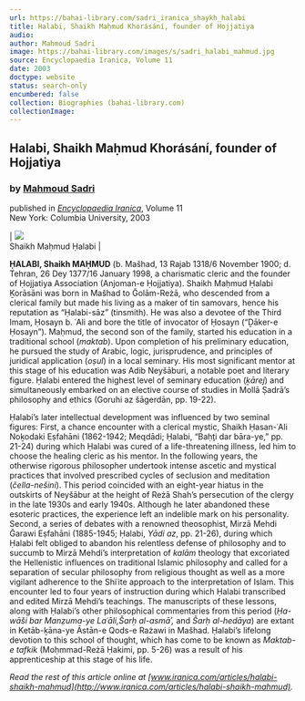 ```yaml
---
url: https://bahai-library.com/sadri_iranica_shaykh_halabi
title: Halabi, Shaikh Maḥmud Khorásání, founder of Hojjatiya
audio: 
author: Mahmoud Sadri
image: https://bahai-library.com/images/s/sadri_halabi_mahmud.jpg
source: Encyclopaedia Iranica, Volume 11
date: 2003
doctype: website
status: search-only
encumbered: false
collection: Biographies (bahai-library.com)
collectionImage: 
---
```



## Halabi, Shaikh Maḥmud Khorásání, founder of Hojjatiya

### by [Mahmoud Sadri](https://bahai-library.com/author/Mahmoud+Sadri)

published in [_Encyclopaedia Iranica_](https://bahai-library.com/series/Encyclopaedia%20Iranica), Volume 11  
New York: Columbia University, 2003


| ![](https://bahai-library.com/images/s/sadri_halabi_mahmud.jpg)  
Shaikh Maḥmud Ḥalabi |

**ḤALABI, Shaikh MAḤMUD** (b. Mašhad, 13 Rajab 1318/6 November 1900; d. Tehran, 26 Dey 1377/16 January 1998, a charismatic cleric and the founder of Ḥojjatiya Association (Anjoman-e Ḥojjatiya). Shaikh Maḥmud Ḥalabi Ḵorāsāni was born in Mašhad to Ḡolām-Reżā, who descended from a clerical family but made his living as a maker of tin samovars, hence his reputation as “Ḥalabi-sāz” (tinsmith). He was also a devotee of the Third Imam, Ḥosayn b. ʿAli and bore the title of invocator of Ḥosayn (“Ḏāker-e Ḥosayn”). Maḥmud, the second son of the family, started his education in a traditional school (_maktab_). Upon completion of his preliminary education, he pursued the study of Arabic, logic, jurisprudence, and principles of juridical application (_oṣul_) in a local seminary. His most significant mentor at this stage of his education was Adib Neyšāburi, a notable poet and literary figure. Ḥalabi entered the highest level of seminary education (_ḵārej_) and simultaneously embarked on an elective course of studies in Mollā Ṣadrā’s philosophy and ethics (Goruhi az šāgerdān, pp. 19-22).

Ḥalabi’s later intellectual development was influenced by two seminal figures: First, a chance encounter with a clerical mystic, Shaikh Ḥasan-ʿAli Noḵodaki Eṣfahāni (1862-1942; Meqdādi; Ḥalabi, “Baḥṯi dar bāra-ye,” pp. 21-24) during which Ḥalabi was cured of a life-threatening illness, led him to choose the healing cleric as his mentor. In the following years, the otherwise rigorous philosopher undertook intense ascetic and mystical practices that involved prescribed cycles of seclusion and meditation (_čella-nešini_). This period coincided with an eight-year hiatus in the outskirts of Neyšābur at the height of Reżā Shah’s persecution of the clergy in the late 1930s and early 1940s. Although he later abandoned these esoteric practices, the experience left an indelible mark on his personality. Second, a series of debates with a renowned theosophist, Mirzā Mehdi Ḡarawi Eṣfahāni (1885-1945; Ḥalabi, _Yādi az_, pp. 21-26), during which Ḥalabi felt obliged to abandon his relentless defense of philosophy and to succumb to Mirzā Mehdi’s interpretation of _kalām_ theology that excoriated the Hellenistic influences on traditional Islamic philosophy and called for a separation of secular philosophy from religious thought as well as a more vigilant adherence to the Shiʿite approach to the interpretation of Islam. This encounter led to four years of instruction during which Ḥalabi transcribed and edited Mirzā Mehdi’s teachings. The manuscripts of these lessons, along with Ḥalabi’s other philosophical commentaries from this period (_Ḥa-wāši bar Manẓuma-ye Laʿāli,Šarḥ al-asmāʾ,_ and _Šarḥ al-hedāya_) are extant in Ketāb-ḵāna-ye Āstān-e Qods-e Rażawi in Mašhad. Ḥalabi’s lifelong devotion to this school of thought, which has come to be known as _Maktab-e tafkik_ (Moḥmmad-Reżā Ḥakimi, pp. 5-26) was a result of his apprenticeship at this stage of his life.

  
_Read the rest of this article online at [www.iranica.com/articles/halabi-shaikh-mahmud](http://www.iranica.com/articles/halabi-shaikh-mahmud)._